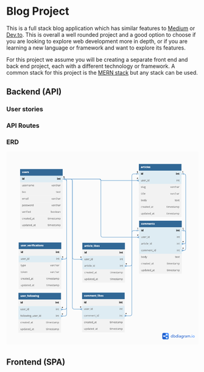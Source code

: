 # Blog Project

This is a full stack blog application which has similar features to [Medium](https://medium.com/) or [Dev.to](https://dev.to/). This is overall a well rounded project and a good option to choose if you are looking to explore web development more in depth, or if you are learning a new language or framework and want to explore its features.

For this project we assume you will be creating a separate front end and back end project, each with a different technology or framework. A common stack for this project is the [MERN stack](https://www.mongodb.com/mern-stack) but any stack can be used.

## Backend (API)

### User stories

### API Routes

### ERD

![ERD diagram](/projects/blog/ERD.png)

## Frontend (SPA)
